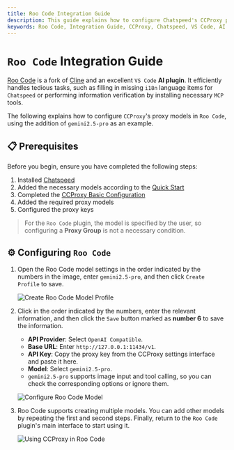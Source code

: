 ```yaml
---
title: Roo Code Integration Guide
description: This guide explains how to configure Chatspeed's CCProxy proxy models in Roo Code, an excellent VS Code AI plugin. It covers prerequisites and configuration steps, using gemini2.5-pro as an example.
keywords: Roo Code, Integration Guide, CCProxy, Chatspeed, VS Code, AI plugin, proxy models, configuration, gemini2.5-pro
---
```

# `Roo Code` Integration Guide

[Roo Code](https://github.com/RooCodeInc/Roo-Code) is a fork of [Cline](https://github.com/cline/cline) and an excellent `VS Code` **AI plugin**. It efficiently handles tedious tasks, such as filling in missing `i18n` language items for `Chatspeed` or performing information verification by installing necessary `MCP` tools.

The following explains how to configure `CCProxy`'s proxy models in `Roo Code`, using the addition of `gemini2.5-pro` as an example.

## 📋 Prerequisites

Before you begin, ensure you have completed the following steps:

1. Installed [Chatspeed](../guide/installation.md)
2. Added the necessary models according to the [Quick Start](../guide/quickStart.md)
3. Completed the [CCProxy Basic Configuration](configuration.md)
4. Added the required proxy models
5. Configured the proxy keys

> For the `Roo Code` plugin, the model is specified by the user, so configuring a **Proxy Group** is not a necessary condition.

## ⚙️ Configuring `Roo Code`

1.  Open the Roo Code model settings in the order indicated by the numbers in the image, enter `gemini2.5-pro`, and then click `Create Profile` to save.

    ![Create Roo Code Model Profile](/images/common/roo-code-setting-1.png)

2.  Click in the order indicated by the numbers, enter the relevant information, and then click the `Save` button marked as **number 6** to save the information.
    - **API Provider**: Select `OpenAI Compatible`.
    - **Base URL**: Enter `http://127.0.0.1:11434/v1`.
    - **API Key**: Copy the proxy key from the CCProxy settings interface and paste it here.
    - **Model**: Select `gemini2.5-pro`.
    - `gemini2.5-pro` supports image input and tool calling, so you can check the corresponding options or ignore them.

    ![Configure Roo Code Model](/images/common/roo-code-setting-2.png)

3.  Roo Code supports creating multiple models. You can add other models by repeating the first and second steps. Finally, return to the `Roo Code` plugin's main interface to start using it.

    ![Using CCProxy in Roo Code](/images/common/roo-code-setting-3.png)
